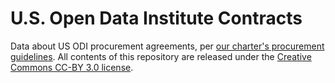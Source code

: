 # U.S. Open Data Institute Contracts

Data about US ODI procurement agreements, per [our charter's procurement guidelines](https://github.com/theodi/ODI/blob/master/node/procurement.md). All contents of this repository are released under the [Creative Commons CC-BY 3.0 license](http://creativecommons.org/licenses/by/3.0/us/).
